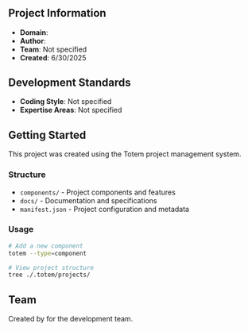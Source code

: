 # 



## Project Information
- **Domain**: 
- **Author**: 
- **Team**: Not specified
- **Created**: 6/30/2025

## Development Standards
- **Coding Style**: Not specified
- **Expertise Areas**: Not specified

## Getting Started

This project was created using the Totem project management system.

### Structure
- `components/` - Project components and features
- `docs/` - Documentation and specifications
- `manifest.json` - Project configuration and metadata

### Usage

```bash
# Add a new component
totem --type=component

# View project structure
tree ./.totem/projects/
```

## Team
Created by  for the development team.
